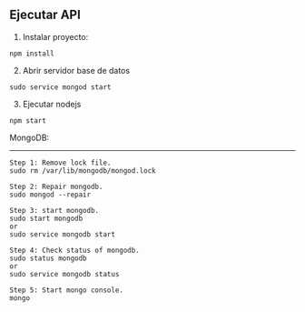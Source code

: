 ## Ejecutar API
1. Instalar proyecto: 
```
npm install
```
2. Abrir servidor base de datos
```
sudo service mongod start
```
3. Ejecutar nodejs
```
npm start
```



MongoDB:

__________________

```
Step 1: Remove lock file.
sudo rm /var/lib/mongodb/mongod.lock

Step 2: Repair mongodb. 
sudo mongod --repair 

Step 3: start mongodb.
sudo start mongodb 
or
sudo service mongodb start

Step 4: Check status of mongodb.
sudo status mongodb 
or   
sudo service mongodb status

Step 5: Start mongo console.
mongo 
```

